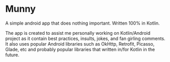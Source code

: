 # Munny

A simple android app that does nothing important. Written 100% in Kotlin.

The app is created to assist me personally working on Kotlin/Android project as it
contain best practices, insults, jokes, and fan girling comments. It also uses popular Android
libraries such as OkHttp, Retrofit, Picasso, Glade, etc and probably popular libraries that written
in/for Kotlin in the future.